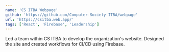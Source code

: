 ```yaml
---
name: 'CS ITBA Webpage'
github: 'https://github.com/Computer-Society-ITBA/webpage'
url: 'https://csitba.web.app/'
tags: ['React', 'Firebase', 'Leadership']
---
```


Led a team within CS ITBA to develop the organization's website. Designed the site and created workflows for CI/CD using Firebase.
